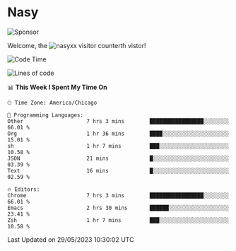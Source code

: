 # Nasy

<!--
<p align="center">
<img height="200" src="https://github-readme-stats.vercel.app/api?username=nasyxx&count_private=true&show_icons=true&theme=dracula&include_all_commits=true"/>
<img height="200" src="https://github-readme-stats.vercel.app/api/top-langs/?username=nasyxx&theme=dracula&hide=html,jupyter+notebook&count_private=true&show_icons=true"/>
</p>

  
----------------
-->

![Sponsor](https://img.shields.io/static/v1.svg?label=Sponsor&message=%E2%9D%A4&logo=GitHub&style=flat&color=pink)
 
Welcome, the ![nasyxx visitor counter](https://count.getloli.com/get/@nasyxx?theme=rule34)th vistor!
 
<!--START_SECTION:waka-->
![Code Time](http://img.shields.io/badge/Code%20Time-3%2C545%20hrs%201%20min-blue)

![Lines of code](https://img.shields.io/badge/From%20Hello%20World%20I%27ve%20Written-6.2%20million%20lines%20of%20code-blue)

📊 **This Week I Spent My Time On** 

```text
🕑︎ Time Zone: America/Chicago

💬 Programming Languages: 
Other                    7 hrs 3 mins        █████████████████░░░░░░░░   66.01 % 
Org                      1 hr 36 mins        ████░░░░░░░░░░░░░░░░░░░░░   15.01 % 
sh                       1 hr 7 mins         ███░░░░░░░░░░░░░░░░░░░░░░   10.58 % 
JSON                     21 mins             █░░░░░░░░░░░░░░░░░░░░░░░░   03.39 % 
Text                     16 mins             █░░░░░░░░░░░░░░░░░░░░░░░░   02.59 % 

🔥 Editors: 
Chrome                   7 hrs 3 mins        █████████████████░░░░░░░░   66.01 % 
Emacs                    2 hrs 30 mins       ██████░░░░░░░░░░░░░░░░░░░   23.41 % 
Zsh                      1 hr 7 mins         ███░░░░░░░░░░░░░░░░░░░░░░   10.58 % 
```


 Last Updated on 29/05/2023 10:30:02 UTC
<!--END_SECTION:waka-->

<!-- ![visitors](https://visitor-badge.laobi.icu/badge?page_id=nasyxx.nasyxx) -->

